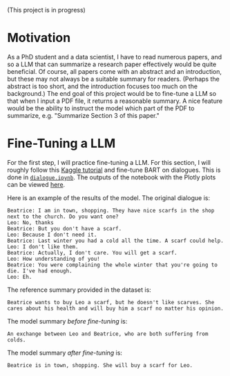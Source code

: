 (This project is in progress)

# Motivation

As a PhD student and a data scientist, I have to read numerous papers, and so a LLM that can summarize a research paper effectively would be quite beneficial. Of course, all papers come with an abstract and an introduction, but these may not always be a suitable summary for readers. (Perhaps the abstract is too short, and the introduction focuses too much on the background.) The end goal of this project would be to fine-tune a LLM so that when I input a PDF file, it returns a reasonable summary. A nice feature would be the ability to instruct the model which part of the PDF to summarize, e.g. "Summarize Section 3 of this paper."

# Fine-Tuning a LLM

For the first step, I will practice fine-tuning a LLM. For this section, I will roughly follow this [Kaggle tutorial](https://www.kaggle.com/code/lusfernandotorres/text-summarization-with-large-language-models) and fine-tune BART on dialogues. This is done in [`dialogue.ipynb`](dialogue.ipynb). The outputs of the notebook with the Plotly plots can be viewed [here](https://dhk628.github.io/text-summarization/).

Here is an example of the results of the model. The original dialogue is:
```
Beatrice: I am in town, shopping. They have nice scarfs in the shop next to the church. Do you want one?
Leo: No, thanks
Beatrice: But you don't have a scarf.
Leo: Because I don't need it.
Beatrice: Last winter you had a cold all the time. A scarf could help.
Leo: I don't like them.
Beatrice: Actually, I don't care. You will get a scarf.
Leo: How understanding of you!
Beatrice: You were complaining the whole winter that you're going to die. I've had enough.
Leo: Eh.
```
The reference summary provided in the dataset is:
```
Beatrice wants to buy Leo a scarf, but he doesn't like scarves. She cares about his health and will buy him a scarf no matter his opinion.
```
The model summary *before fine-tuning* is:
```
An exchange between Leo and Beatrice, who are both suffering from colds.
```
The model summary *after fine-tuning* is:
```
Beatrice is in town, shopping. She will buy a scarf for Leo.
```